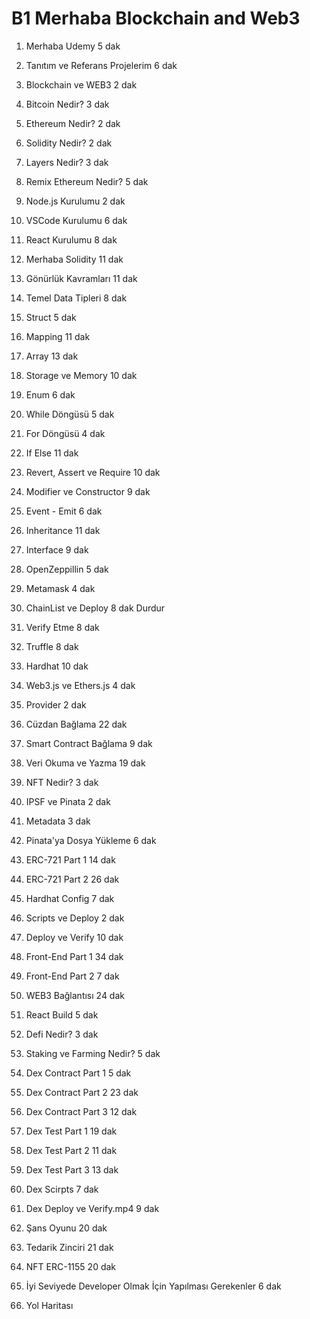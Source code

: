 

# B1 Merhaba Blockchain and Web3

1. Merhaba Udemy
5 dak

2. Tanıtım ve Referans Projelerim
6 dak

3. Blockchain ve WEB3
2 dak

4. Bitcoin Nedir?
3 dak

5. Ethereum Nedir?
2 dak

6. Solidity Nedir?
2 dak

7. Layers Nedir?
3 dak

8. Remix Ethereum Nedir?
5 dak

9. Node.js Kurulumu
2 dak

10. VSCode Kurulumu
6 dak

11. React Kurulumu
8 dak

12. Merhaba Solidity
11 dak

13. Gönürlük Kavramları
11 dak

14. Temel Data Tipleri
8 dak

15. Struct
5 dak

16. Mapping
11 dak

17. Array
13 dak

18. Storage ve Memory
10 dak

19. Enum
6 dak

20. While Döngüsü
5 dak

21. For Döngüsü
4 dak

22. If Else
11 dak

23. Revert, Assert ve Require
10 dak

24. Modifier ve Constructor
9 dak

25. Event - Emit
6 dak

26. Inheritance
11 dak

27. Interface
9 dak

28. OpenZeppillin
5 dak

29. Metamask
4 dak

30. ChainList ve Deploy
8 dak
Durdur
31. Verify Etme
8 dak

32. Truffle
8 dak

33. Hardhat
10 dak

34. Web3.js ve Ethers.js
4 dak

35. Provider
2 dak

36. Cüzdan Bağlama
22 dak

37. Smart Contract Bağlama
9 dak

38. Veri Okuma ve Yazma
19 dak

39. NFT Nedir?
3 dak

40. IPSF ve Pinata
2 dak

41. Metadata
3 dak

42. Pinata'ya Dosya Yükleme
6 dak

43. ERC-721 Part 1
14 dak

44. ERC-721 Part 2
26 dak

45. Hardhat Config
7 dak

46. Scripts ve Deploy
2 dak

47. Deploy ve Verify
10 dak

48. Front-End Part 1
34 dak

49. Front-End Part 2
7 dak

50. WEB3 Bağlantısı
24 dak

51. React Build
5 dak

52. Defi Nedir?
3 dak

53. Staking ve Farming Nedir?
5 dak

54. Dex Contract Part 1
5 dak

55. Dex Contract Part 2
23 dak

56. Dex Contract Part 3
12 dak

57. Dex Test Part 1
19 dak

58. Dex Test Part 2
11 dak

59. Dex Test Part 3
13 dak

60. Dex Scirpts
7 dak

61. Dex Deploy ve Verify.mp4
9 dak

62. Şans Oyunu
20 dak

63. Tedarik Zinciri
21 dak

64. NFT ERC-1155
20 dak

65. İyi Seviyede Developer Olmak İçin Yapılması Gerekenler
6 dak

66. Yol Haritası
